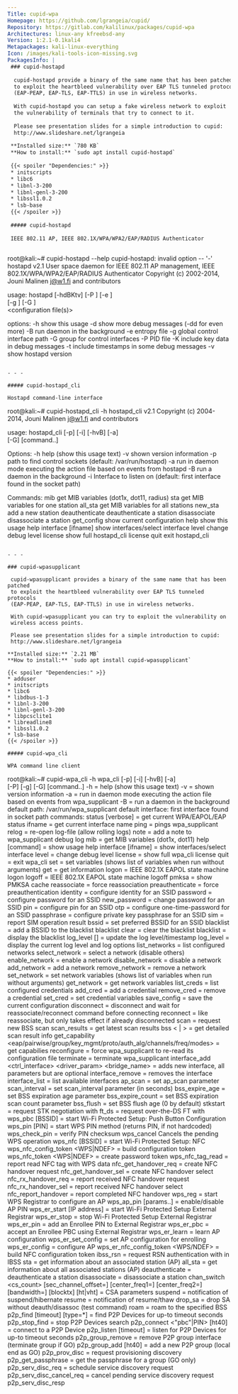 ```yaml
---
Title: cupid-wpa
Homepage: https://github.com/lgrangeia/cupid/
Repository: https://gitlab.com/kalilinux/packages/cupid-wpa
Architectures: linux-any kfreebsd-any
Version: 1:2.1-0.1kali4
Metapackages: kali-linux-everything 
Icon: /images/kali-tools-icon-missing.svg
PackagesInfo: |
 ### cupid-hostapd
 
  cupid-hostapd provide a binary of the same name that has been patched
  to exploit the heartbleed vulnerability over EAP TLS tunneled protocols
  (EAP-PEAP, EAP-TLS, EAP-TTLS) in use in wireless networks.
   
  With cupid-hostapd you can setup a fake wireless network to exploit
  the vulnerability of terminals that try to connect to it.
   
  Please see presentation slides for a simple introduction to cupid:
  http://www.slideshare.net/lgrangeia
 
 **Installed size:** `780 KB`  
 **How to install:** `sudo apt install cupid-hostapd`  
 
 {{< spoiler "Dependencies:" >}}
 * initscripts 
 * libc6 
 * libnl-3-200 
 * libnl-genl-3-200 
 * libssl1.0.2 
 * lsb-base 
 {{< /spoiler >}}
 
 ##### cupid-hostapd
 
 IEEE 802.11 AP, IEEE 802.1X/WPA/WPA2/EAP/RADIUS Authenticator
 
 ```
 root@kali:~# cupid-hostapd --help
 cupid-hostapd: invalid option -- '-'
 hostapd v2.1
 User space daemon for IEEE 802.11 AP management,
 IEEE 802.1X/WPA/WPA2/EAP/RADIUS Authenticator
 Copyright (c) 2002-2014, Jouni Malinen <j@w1.fi> and contributors
 
 usage: hostapd [-hdBKtv] [-P <PID file>] [-e <entropy file>] \
          [-g <global ctrl_iface>] [-G <group>] \
          <configuration file(s)>
 
 options:
    -h   show this usage
    -d   show more debug messages (-dd for even more)
    -B   run daemon in the background
    -e   entropy file
    -g   global control interface path
    -G   group for control interfaces
    -P   PID file
    -K   include key data in debug messages
    -t   include timestamps in some debug messages
    -v   show hostapd version
 ```
 
 - - -
 
 ##### cupid-hostapd_cli
 
 Hostapd command-line interface
 
 ```
 root@kali:~# cupid-hostapd_cli -h
 hostapd_cli v2.1
 Copyright (c) 2004-2014, Jouni Malinen <j@w1.fi> and contributors
 
 usage: hostapd_cli [-p<path>] [-i<ifname>] [-hvB] [-a<path>] \
                    [-G<ping interval>] [command..]
 
 Options:
    -h           help (show this usage text)
    -v           shown version information
    -p<path>     path to find control sockets (default: /var/run/hostapd)
    -a<file>     run in daemon mode executing the action file based on events
                 from hostapd
    -B           run a daemon in the background
    -i<ifname>   Interface to listen on (default: first interface found in the
                 socket path)
 
 Commands:
    mib                  get MIB variables (dot1x, dot11, radius)
    sta <addr>           get MIB variables for one station
    all_sta              get MIB variables for all stations
    new_sta <addr>       add a new station
    deauthenticate <addr>  deauthenticate a station
    disassociate <addr>  disassociate a station
    get_config           show current configuration
    help                 show this usage help
    interface [ifname]   show interfaces/select interface
    level <debug level>  change debug level
    license              show full hostapd_cli license
    quit                 exit hostapd_cli
 ```
 
 - - -
 
 ### cupid-wpasupplicant
 
  cupid-wpasupplicant provides a binary of the same name that has been patched
  to exploit the heartbleed vulnerability over EAP TLS tunneled protocols
  (EAP-PEAP, EAP-TLS, EAP-TTLS) in use in wireless networks.
   
  With cupid-wpasupplicant you can try to exploit the vulnerability on
  wireless access points.
   
  Please see presentation slides for a simple introduction to cupid:
  http://www.slideshare.net/lgrangeia
 
 **Installed size:** `2.21 MB`  
 **How to install:** `sudo apt install cupid-wpasupplicant`  
 
 {{< spoiler "Dependencies:" >}}
 * adduser
 * initscripts 
 * libc6 
 * libdbus-1-3 
 * libnl-3-200 
 * libnl-genl-3-200 
 * libpcsclite1 
 * libreadline8 
 * libssl1.0.2 
 * lsb-base 
 {{< /spoiler >}}
 
 ##### cupid-wpa_cli
 
 WPA command line client
 
 ```
 root@kali:~# cupid-wpa_cli -h
 wpa_cli [-p<path to ctrl sockets>] [-i<ifname>] [-hvB] [-a<action file>] \
         [-P<pid file>] [-g<global ctrl>] [-G<ping interval>]  [command..]
   -h = help (show this usage text)
   -v = shown version information
   -a = run in daemon mode executing the action file based on events from
        wpa_supplicant
   -B = run a daemon in the background
   default path: /var/run/wpa_supplicant
   default interface: first interface found in socket path
 commands:
   status [verbose] = get current WPA/EAPOL/EAP status
   ifname = get current interface name
   ping = pings wpa_supplicant
   relog = re-open log-file (allow rolling logs)
   note <text> = add a note to wpa_supplicant debug log
   mib = get MIB variables (dot1x, dot11)
   help [command] = show usage help
   interface [ifname] = show interfaces/select interface
   level <debug level> = change debug level
   license = show full wpa_cli license
   quit = exit wpa_cli
   set = set variables (shows list of variables when run without arguments)
   get <name> = get information
   logon = IEEE 802.1X EAPOL state machine logon
   logoff = IEEE 802.1X EAPOL state machine logoff
   pmksa = show PMKSA cache
   reassociate = force reassociation
   preauthenticate <BSSID> = force preauthentication
   identity <network id> <identity> = configure identity for an SSID
   password <network id> <password> = configure password for an SSID
   new_password <network id> <password> = change password for an SSID
   pin <network id> <pin> = configure pin for an SSID
   otp <network id> <password> = configure one-time-password for an SSID
   passphrase <network id> <passphrase> = configure private key passphrase
     for an SSID
   sim <network id> <pin> = report SIM operation result
   bssid <network id> <BSSID> = set preferred BSSID for an SSID
   blacklist <BSSID> = add a BSSID to the blacklist
   blacklist clear = clear the blacklist
   blacklist = display the blacklist
   log_level <level> [<timestamp>] = update the log level/timestamp
   log_level = display the current log level and log options
   list_networks = list configured networks
   select_network <network id> = select a network (disable others)
   enable_network <network id> = enable a network
   disable_network <network id> = disable a network
   add_network = add a network
   remove_network <network id> = remove a network
   set_network <network id> <variable> <value> = set network variables (shows
     list of variables when run without arguments)
   get_network <network id> <variable> = get network variables
   list_creds = list configured credentials
   add_cred = add a credential
   remove_cred <cred id> = remove a credential
   set_cred <cred id> <variable> <value> = set credential variables
   save_config = save the current configuration
   disconnect = disconnect and wait for reassociate/reconnect command before
     connecting
   reconnect = like reassociate, but only takes effect if already disconnected
   scan = request new BSS scan
   scan_results = get latest scan results
   bss <<idx> | <bssid>> = get detailed scan result info
   get_capability <eap/pairwise/group/key_mgmt/proto/auth_alg/channels/freq/modes> = get capabilies
   reconfigure = force wpa_supplicant to re-read its configuration file
   terminate = terminate wpa_supplicant
   interface_add <ifname> <confname> <driver> <ctrl_interface> <driver_param>
     <bridge_name> = adds new interface, all parameters but <ifname>
     are optional
   interface_remove <ifname> = removes the interface
   interface_list = list available interfaces
   ap_scan <value> = set ap_scan parameter
   scan_interval <value> = set scan_interval parameter (in seconds)
   bss_expire_age <value> = set BSS expiration age parameter
   bss_expire_count <value> = set BSS expiration scan count parameter
   bss_flush <value> = set BSS flush age (0 by default)
   stkstart <addr> = request STK negotiation with <addr>
   ft_ds <addr> = request over-the-DS FT with <addr>
   wps_pbc [BSSID] = start Wi-Fi Protected Setup: Push Button Configuration
   wps_pin <BSSID> [PIN] = start WPS PIN method (returns PIN, if not hardcoded)
   wps_check_pin <PIN> = verify PIN checksum
   wps_cancel Cancels the pending WPS operation
   wps_nfc [BSSID] = start Wi-Fi Protected Setup: NFC
   wps_nfc_config_token <WPS|NDEF> = build configuration token
   wps_nfc_token <WPS|NDEF> = create password token
   wps_nfc_tag_read <hexdump of payload> = report read NFC tag with WPS data
   nfc_get_handover_req <NDEF> <WPS> = create NFC handover request
   nfc_get_handover_sel <NDEF> <WPS> = create NFC handover select
   nfc_rx_handover_req <hexdump of payload> = report received NFC handover request
   nfc_rx_handover_sel <hexdump of payload> = report received NFC handover select
   nfc_report_handover <role> <type> <hexdump of req> <hexdump of sel> = report completed NFC handover
   wps_reg <BSSID> <AP PIN> = start WPS Registrar to configure an AP
   wps_ap_pin [params..] = enable/disable AP PIN
   wps_er_start [IP address] = start Wi-Fi Protected Setup External Registrar
   wps_er_stop = stop Wi-Fi Protected Setup External Registrar
   wps_er_pin <UUID> <PIN> = add an Enrollee PIN to External Registrar
   wps_er_pbc <UUID> = accept an Enrollee PBC using External Registrar
   wps_er_learn <UUID> <PIN> = learn AP configuration
   wps_er_set_config <UUID> <network id> = set AP configuration for enrolling
   wps_er_config <UUID> <PIN> <SSID> <auth> <encr> <key> = configure AP
   wps_er_nfc_config_token <WPS/NDEF> <UUID> = build NFC configuration token
   ibss_rsn <addr> = request RSN authentication with <addr> in IBSS
   sta <addr> = get information about an associated station (AP)
   all_sta = get information about all associated stations (AP)
   deauthenticate <addr> = deauthenticate a station
   disassociate <addr> = disassociate a station
   chan_switch <cs_count> <freq> [sec_channel_offset=] [center_freq1=] [center_freq2=] [bandwidth=] [blocktx] [ht|vht] = CSA parameters
   suspend = notification of suspend/hibernate
   resume = notification of resume/thaw
   drop_sa = drop SA without deauth/disassoc (test command)
   roam <addr> = roam to the specified BSS
   p2p_find [timeout] [type=*] = find P2P Devices for up-to timeout seconds
   p2p_stop_find = stop P2P Devices search
   p2p_connect <addr> <"pbc"|PIN> [ht40] = connect to a P2P Device
   p2p_listen [timeout] = listen for P2P Devices for up-to timeout seconds
   p2p_group_remove <ifname> = remove P2P group interface (terminate group if GO)
   p2p_group_add [ht40] = add a new P2P group (local end as GO)
   p2p_prov_disc <addr> <method> = request provisioning discovery
   p2p_get_passphrase = get the passphrase for a group (GO only)
   p2p_serv_disc_req <addr> <TLVs> = schedule service discovery request
   p2p_serv_disc_cancel_req <id> = cancel pending service discovery request
   p2p_serv_disc_resp <freq> <addr> <dialog token> <TLVs> = service discovery response
   p2p_service_update = indicate change in local services
   p2p_serv_disc_external <external> = set external processing of service discovery
   p2p_service_flush = remove all stored service entries
   p2p_service_add <bonjour|upnp> <query|version> <response|service> = add a local service
   p2p_service_del <bonjour|upnp> <query|version> [|service] = remove a local service
   p2p_reject <addr> = reject connection attempts from a specific peer
   p2p_invite <cmd> [peer=addr] = invite peer
   p2p_peers [discovered] = list known (optionally, only fully discovered) P2P peers
   p2p_peer <address> = show information about known P2P peer
   p2p_set <field> <value> = set a P2P parameter
   p2p_flush = flush P2P state
   p2p_cancel = cancel P2P group formation
   p2p_unauthorize <address> = unauthorize a peer
   p2p_presence_req [<duration> <interval>] [<duration> <interval>] = request GO presence
   p2p_ext_listen [<period> <interval>] = set extended listen timing
   p2p_remove_client <address|iface=address> = remove a peer from all groups
   wfd_subelem_set <subelem> [contents] = set Wi-Fi Display subelement
   wfd_subelem_get <subelem> = get Wi-Fi Display subelement
   fetch_anqp = fetch ANQP information for all APs
   stop_fetch_anqp = stop fetch_anqp operation
   interworking_select [auto] = perform Interworking network selection
   interworking_connect <BSSID> = connect using Interworking credentials
   anqp_get <addr> <info id>[,<info id>]... = request ANQP information
   gas_request <addr> <AdvProtoID> [QueryReq] = GAS request
   gas_response_get <addr> <dialog token> [start,len] = Fetch last GAS response
   hs20_anqp_get <addr> <subtype>[,<subtype>]... = request HS 2.0 ANQP information
   nai_home_realm_list <addr> <home realm> = get HS20 nai home realm list
   sta_autoconnect <0/1> = disable/enable automatic reconnection
   tdls_discover <addr> = request TDLS discovery with <addr>
   tdls_setup <addr> = request TDLS setup with <addr>
   tdls_teardown <addr> = tear down TDLS with <addr>
   signal_poll = get signal parameters
   pktcnt_poll = get TX/RX packet counters
   reauthenticate = trigger IEEE 802.1X/EAPOL reauthentication
   autoscan [params] = Set or unset (if none) autoscan parameters
   wnm_sleep <enter/exit> [interval=#] = enter/exit WNM-Sleep mode
   wnm_bss_query <query reason> = Send BSS Transition Management Query
   raw <params..> = Sent unprocessed command
   flush = flush wpa_supplicant state
   radio_work = radio_work <show/add/done>
 ```
 
 - - -
 
 ##### cupid-wpa_passphrase
 
 Generate a WPA PSK from an ASCII passphrase for a SSID
 
 ```
 root@kali:~# man cupid-wpa_passphrase
 WPA_PASSPHRASE(8)                                            WPA_PASSPHRASE(8)
 
 NAME
        wpa_passphrase - Generate a WPA PSK from an ASCII passphrase for a SSID
 
 SYNOPSIS
        wpa_passphrase [ ssid ] [ passphrase ]
 
 OVERVIEW
        wpa_passphrase  pre-computes  PSK  entries  for  network  configuration
        blocks of a wpa_supplicant.conf file. An ASCII passphrase and SSID  are
        used to generate a 256-bit PSK.
 
 OPTIONS
        ssid   The SSID whose passphrase should be derived.
 
        passphrase
               The  passphrase  to  use.  If  not included on the command line,
               passphrase will be read from standard input.
 
 SEE ALSO
        wpa_supplicant.conf(5) wpa_supplicant(8)
 
 LEGAL
        wpa_supplicant is copyright (c) 2003-2014, Jouni Malinen <j@w1.fi>  and
        contributors.  All Rights Reserved.
 
        This program is licensed under the BSD license (the one with advertise-
        ment clause removed).
 
                                30 September 2020             WPA_PASSPHRASE(8)
 ```
 
 - - -
 
 ##### cupid-wpa_supplicant
 
 Wi-Fi Protected Access client and IEEE 802.1X supplicant
 
 ```
 root@kali:~# cupid-wpa_supplicant -h
 wpa_supplicant v2.1
 Copyright (c) 2003-2014, Jouni Malinen <j@w1.fi> and contributors
 
 This software may be distributed under the terms of the BSD license.
 See README for more details.
 
 This product includes software developed by the OpenSSL Project
 for use in the OpenSSL Toolkit (http://www.openssl.org/)
 
 usage:
   wpa_supplicant [-BddhKLqqstuvW] [-P<pid file>] [-g<global ctrl>] \
         [-G<group>] \
         -i<ifname> -c<config file> [-C<ctrl>] [-D<driver>] [-p<driver_param>] \
         [-b<br_ifname>] [-e<entropy file>] [-f<debug file>] \
         [-o<override driver>] [-O<override ctrl>] \
         [-N -i<ifname> -c<conf> [-C<ctrl>] [-D<driver>] \
         [-p<driver_param>] [-b<br_ifname>] [-I<config file>] ...]
 
 drivers:
   nl80211 = Linux nl80211/cfg80211
   wext = Linux wireless extensions (generic)
   wired = Wired Ethernet driver
   none = no driver (RADIUS server/WPS ER)
 options:
   -b = optional bridge interface name
   -B = run daemon in the background
   -c = Configuration file
   -C = ctrl_interface parameter (only used if -c is not)
   -i = interface name
   -I = additional configuration file
   -d = increase debugging verbosity (-dd even more)
   -D = driver name (can be multiple drivers: nl80211,wext)
   -e = entropy file
   -f = log output to debug file instead of stdout
   -g = global ctrl_interface
   -G = global ctrl_interface group
   -K = include keys (passwords, etc.) in debug output
   -s = log output to syslog instead of stdout
   -T = record to Linux tracing in addition to logging
        (records all messages regardless of debug verbosity)
   -t = include timestamp in debug messages
   -h = show this help text
   -L = show license (BSD)
   -o = override driver parameter for new interfaces
   -O = override ctrl_interface parameter for new interfaces
   -p = driver parameters
   -P = PID file
   -q = decrease debugging verbosity (-qq even less)
   -u = enable DBus control interface
   -v = show version
   -W = wait for a control interface monitor before starting
   -N = start describing new interface
 example:
   wpa_supplicant -Dnl80211 -iwlan0 -c/etc/wpa_supplicant.conf
 ```
 
 - - -
 
---
```

{{% hidden-comment "<!--Do not edit anything above this line-->" %}}
